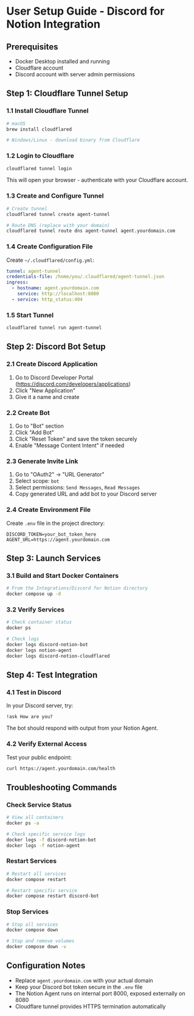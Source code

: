 # User Setup Guide - Discord for Notion Integration

## Prerequisites
- Docker Desktop installed and running
- Cloudflare account
- Discord account with server admin permissions

## Step 1: Cloudflare Tunnel Setup

### 1.1 Install Cloudflare Tunnel
```bash
# macOS
brew install cloudflared

# Windows/Linux - download binary from Cloudflare
```

### 1.2 Login to Cloudflare
```bash
cloudflared tunnel login
```
This will open your browser - authenticate with your Cloudflare account.

### 1.3 Create and Configure Tunnel
```bash
# Create tunnel
cloudflared tunnel create agent-tunnel

# Route DNS (replace with your domain)
cloudflared tunnel route dns agent-tunnel agent.yourdomain.com
```

### 1.4 Create Configuration File
Create `~/.cloudflared/config.yml`:
```yaml
tunnel: agent-tunnel
credentials-file: /home/you/.cloudflared/agent-tunnel.json
ingress:
  - hostname: agent.yourdomain.com
    service: http://localhost:8080
  - service: http_status:404
```

### 1.5 Start Tunnel
```bash
cloudflared tunnel run agent-tunnel
```

## Step 2: Discord Bot Setup

### 2.1 Create Discord Application
1. Go to Discord Developer Portal (https://discord.com/developers/applications)
2. Click "New Application"
3. Give it a name and create

### 2.2 Create Bot
1. Go to "Bot" section
2. Click "Add Bot"
3. Click "Reset Token" and save the token securely
4. Enable "Message Content Intent" if needed

### 2.3 Generate Invite Link
1. Go to "OAuth2" → "URL Generator"
2. Select scope: `bot`
3. Select permissions: `Send Messages`, `Read Messages`
4. Copy generated URL and add bot to your Discord server

### 2.4 Create Environment File
Create `.env` file in the project directory:
```env
DISCORD_TOKEN=your_bot_token_here
AGENT_URL=https://agent.yourdomain.com
```

## Step 3: Launch Services

### 3.1 Build and Start Docker Containers
```bash
# From the Integrations/Discord for Notion directory
docker compose up -d
```

### 3.2 Verify Services
```bash
# Check container status
docker ps

# Check logs
docker logs discord-notion-bot
docker logs notion-agent
docker logs discord-notion-cloudflared
```

## Step 4: Test Integration

### 4.1 Test in Discord
In your Discord server, try:
```
!ask How are you?
```

The bot should respond with output from your Notion Agent.

### 4.2 Verify External Access
Test your public endpoint:
```bash
curl https://agent.yourdomain.com/health
```

## Troubleshooting Commands

### Check Service Status
```bash
# View all containers
docker ps -a

# Check specific service logs
docker logs -f discord-notion-bot
docker logs -f notion-agent
```

### Restart Services
```bash
# Restart all services
docker compose restart

# Restart specific service
docker compose restart discord-bot
```

### Stop Services
```bash
# Stop all services
docker compose down

# Stop and remove volumes
docker compose down -v
```

## Configuration Notes

- Replace `agent.yourdomain.com` with your actual domain
- Keep your Discord bot token secure in the `.env` file
- The Notion Agent runs on internal port 8000, exposed externally on 8080
- Cloudflare tunnel provides HTTPS termination automatically 